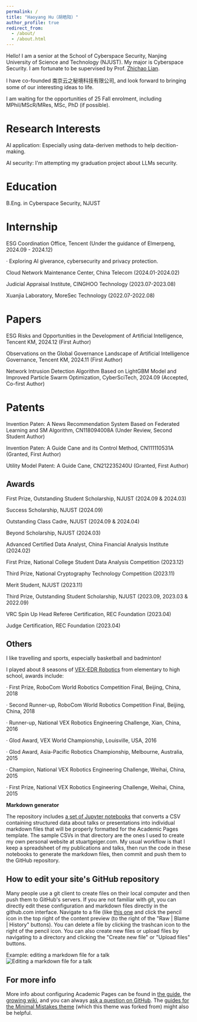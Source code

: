 ```yaml
---
permalink: /
title: "Haoyang Hu（胡皓阳）"
author_profile: true
redirect_from: 
  - /about/
  - /about.html
---
```


Hello! I am a senior at the School of Cyberspace Security, Nanjing University of Science and Technology (NJUST). My major is Cyberspace Security. I am fortunate to be supervised by Prof. [Zhichao Lian](https://gsmis.njust.edu.cn/open/TutorInfo.aspx?dsbh=6CZPjzcQhmzsS-IjPww!Hw==&yxsh=4iVdgPyuKTE=&zydm=QP9JvMVDx3k=). 

I have co-founded 南京云之秘境科技有限公司, and look forward to bringing some of our interesting ideas to life.

I am waiting for the opportunities of 25 Fall enrolment, including MPhil/MScR/MRes, MSc, PhD (if possible).

Research Interests
======
AI application: Especially using data-deriven methods to help decition-making.

AI security: I'm attempting my graduation project about LLMs security.

Education
======
B.Eng. in Cyberspace Security, NJUST

Internship
======
ESG Coordination Office, Tencent (Under the guidance of Elmerpeng, 2024.09 - 2024.12)

  · Exploring AI giverance, cybersecurity and privacy protection.

Cloud Network Maintenance Center, China Telecom (2024.01-2024.02)

Judicial Appraisal Institute, CINGHOO Technology (2023.07-2023.08)

Xuanjia Laboratory, MoreSec Technology (2022.07-2022.08)

Papers
======
ESG Risks and Opportunities in the Development of Artificial Intelligence, Tencent KM, 2024.12 (First Author)

Observations on the Global Governance Landscape of Artificial Intelligence Governance, Tencent KM, 2024.11 (First Author)

Network Intrusion Detection Algorithm Based on LightGBM Model and Improved Particle Swarm Optimization, CyberSciTech, 2024.09 (Accepted, Co-first Author)

Patents
======
Invention Paten: A News Recommendation System Based on Federated Learning and SM Algorithm, CN118094008A (Under Review, Second Student Author)

Invention Paten: A Guide Cane and its Control Method, CN111110531A (Granted, First Author)

Utility Model Patent: A Guide Cane, CN212235240U (Granted, First Author)

Awards
------
First Prize, Outstanding Student Scholarship, NJUST (2024.09 & 2024.03)

Success Scholarship, NJUST (2024.09)

Outstanding Class Cadre, NJUST (2024.09 & 2024.04)

Beyond Scholarship, NJUST (2024.03)

Advanced Certified Data Analyst, China Financial Analysis Institute (2024.02)

First Prize, National College Student Data Analysis Competition (2023.12)

Third Prize, National Cryptography Technology Competition (2023.11)

Merit Student, NJUST (2023.11)

Third Prize, Outstanding Student Scholarship, NJUST (2023.09, 2023.03 & 2022.09)

VRC Spin Up Head Referee Certification, REC Foundation (2023.04)

Judge Certification, REC Foundation (2023.04)

Others
------
I like travelling and sports, especially basketball and badminton!

I played about 8 seasons of [VEX-EDR Robotics](https://en.wikipedia.org/wiki/VEX_Robotics) from elementary to high school, awards include:

  · First Prize, RoboCom World Robotics Competition Final, Beijing, China, 2018

  · Second Runner-up, RoboCom World Robotics Competition Final, Beijing, China, 2018

  · Runner-up, National VEX Robotics Engineering Challenge, Xian, China, 2016

  · Glod Award, VEX World Championship, Louisville, USA, 2016

  · Glod Award, Asia-Pacific Robotics Championship, Melbourne, Australia, 2015

  · Champion, National VEX Robotics Engineering Challenge, Weihai, China, 2015

  · First Prize, National VEX Robotics Engineering Challenge, Weihai, China, 2015

**Markdown generator**

The repository includes [a set of Jupyter notebooks](https://github.com/academicpages/academicpages.github.io/tree/master/markdown_generator
) that converts a CSV containing structured data about talks or presentations into individual markdown files that will be properly formatted for the Academic Pages template. The sample CSVs in that directory are the ones I used to create my own personal website at stuartgeiger.com. My usual workflow is that I keep a spreadsheet of my publications and talks, then run the code in these notebooks to generate the markdown files, then commit and push them to the GitHub repository.

How to edit your site's GitHub repository
------
Many people use a git client to create files on their local computer and then push them to GitHub's servers. If you are not familiar with git, you can directly edit these configuration and markdown files directly in the github.com interface. Navigate to a file (like [this one](https://github.com/academicpages/academicpages.github.io/blob/master/_talks/2012-03-01-talk-1.md) and click the pencil icon in the top right of the content preview (to the right of the "Raw | Blame | History" buttons). You can delete a file by clicking the trashcan icon to the right of the pencil icon. You can also create new files or upload files by navigating to a directory and clicking the "Create new file" or "Upload files" buttons. 

Example: editing a markdown file for a talk
![Editing a markdown file for a talk](/images/editing-talk.png)

For more info
------
More info about configuring Academic Pages can be found in [the guide](https://academicpages.github.io/markdown/), the [growing wiki](https://github.com/academicpages/academicpages.github.io/wiki), and you can always [ask a question on GitHub](https://github.com/academicpages/academicpages.github.io/discussions). The [guides for the Minimal Mistakes theme](https://mmistakes.github.io/minimal-mistakes/docs/configuration/) (which this theme was forked from) might also be helpful.
